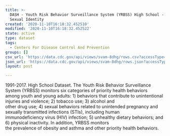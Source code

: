 ```yaml
---
title: >-
  DASH - Youth Risk Behavior Surveillance System (YRBSS) High School - Excluding
  Sexual Identity
created: '2020-11-10T16:18:32.452510'
modified: '2020-11-10T16:18:32.452522'
state: active
type: dataset
tags:
  - Centers For Disease Control And Prevention
groups: []
csv_url: 'https://data.cdc.gov/api/views/svam-8dhg/rows.csv?accessType=DOWNLOAD'
json_url: 'https://data.cdc.gov/api/views/svam-8dhg/rows.json?accessType=DOWNLOAD'
layout: post

---
```

<p>1991-2017. High School Dataset. The Youth Risk Behavior Surveillance System (YRBSS) monitors six categories of priority health behaviors<br />
among youth and young adults: 1) behaviors that contribute to unintentional injuries and violence; 2) tobacco use; 3) alcohol and<br />
other drug use; 4) sexual behaviors related to unintended pregnancy and sexually transmitted infections (STIs), including human<br />
immunodeficiency virus (HIV) infection; 5) unhealthy dietary behaviors; and 6) physical inactivity. In addition, YRBSS monitors<br />
the prevalence of obesity and asthma and other priority health behaviors.</p>

